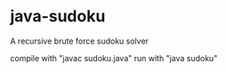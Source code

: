 java-sudoku
===========

A recursive brute force sudoku solver

compile with "javac sudoku.java"
run with     "java sudoku"


